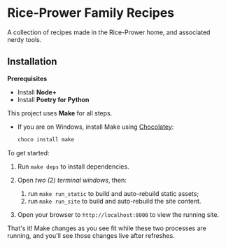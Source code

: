 # Rice-Prower Family Recipes

A collection of recipes made in the Rice-Prower home, and associated nerdy tools.

## Installation

**Prerequisites**

- Install **Node+**
- Install **Poetry for Python**

This project uses **Make** for all steps.

- If you are on Windows, install Make using [Chocolatey](https://chocolatey.org/):

  ```powershell
  choco install make
  ```

To get started:

1. Run `make deps` to install dependencies.
2. Open _two (2) terminal windows_, then:

   1. run `make run_static` to build and auto-rebuild static assets;
   2. run `make run_site` to build and auto-rebuild the site content.

3. Open your browser to `http://localhost:8000` to view the running site.

That's it! Make changes as you see fit while these two processes are running, and you'll see those changes live after refreshes.
